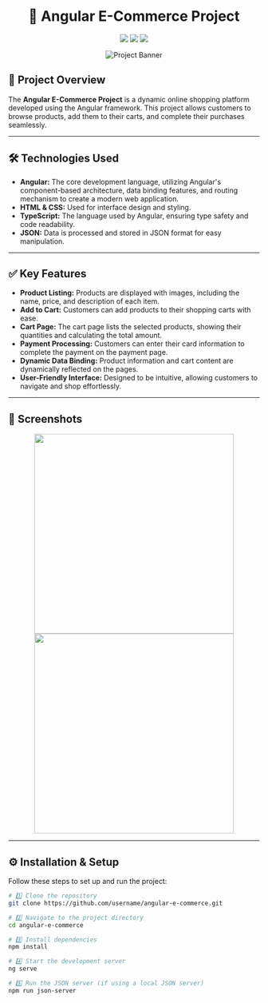 <h1 align="center">🛒 Angular E-Commerce Project</h1>

<p align="center">
  <img src="https://img.shields.io/github/languages/top/username/angular-e-commerce?style=for-the-badge">
  <img src="https://img.shields.io/github/repo-size/username/angular-e-commerce?style=for-the-badge">
  <img src="https://img.shields.io/github/stars/username/angular-e-commerce?style=for-the-badge">
</p>

<p align="center">
  <img src="https://your-project-banner.com/banner.png" alt="Project Banner">
</p>

## 🌟 **Project Overview**  

The **Angular E-Commerce Project** is a dynamic online shopping platform developed using the Angular framework. This project allows customers to browse products, add them to their carts, and complete their purchases seamlessly.

---

## 🛠 **Technologies Used**  
- **Angular:** The core development language, utilizing Angular's component-based architecture, data binding features, and routing mechanism to create a modern web application.  
- **HTML & CSS:** Used for interface design and styling.  
- **TypeScript:** The language used by Angular, ensuring type safety and code readability.  
- **JSON:** Data is processed and stored in JSON format for easy manipulation.  

---

## ✅ **Key Features**  
- **Product Listing:** Products are displayed with images, including the name, price, and description of each item.  
- **Add to Cart:** Customers can add products to their shopping carts with ease.  
- **Cart Page:** The cart page lists the selected products, showing their quantities and calculating the total amount.  
- **Payment Processing:** Customers can enter their card information to complete the payment on the payment page.  
- **Dynamic Data Binding:** Product information and cart content are dynamically reflected on the pages.  
- **User-Friendly Interface:** Designed to be intuitive, allowing customers to navigate and shop effortlessly.  

---

## 📸 **Screenshots**  
<p align="center">
  <img src="https://your-screenshot-link.com/screenshot1.png" width="400">
  <img src="https://your-screenshot-link.com/screenshot2.png" width="400">
</p>

---

## ⚙️ **Installation & Setup**  

Follow these steps to set up and run the project:  

```bash
# 1️⃣ Clone the repository
git clone https://github.com/username/angular-e-commerce.git

# 2️⃣ Navigate to the project directory
cd angular-e-commerce

# 3️⃣ Install dependencies
npm install

# 4️⃣ Start the development server
ng serve

# 5️⃣ Run the JSON server (if using a local JSON server)
npm run json-server

